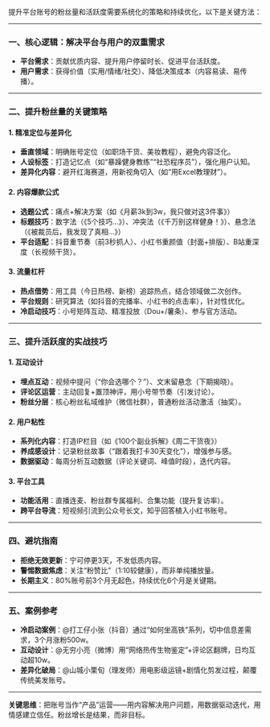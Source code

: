 提升平台账号的粉丝量和活跃度需要系统化的策略和持续优化，以下是关键方法：

---

### **一、核心逻辑：解决平台与用户的双重需求**
- **平台需求**：贡献优质内容、提升用户停留时长、促进平台活跃度。
- **用户需求**：获得价值（实用/情绪/社交）、降低决策成本（内容易读、易传播）。

---

### **二、提升粉丝量的关键策略**

#### **1. 精准定位与差异化**
- **垂直领域**：明确账号定位（如职场干货、美妆教程），避免内容泛化。
- **人设标签**：打造记忆点（如“暴躁健身教练”“社恐程序员”），强化用户认知。
- **差异化内容**：避开红海赛道，用新视角切入（如“用Excel教理财”）。

#### **2. 内容爆款公式**
- **选题公式**：痛点+解决方案（如《月薪3k到3w，我只做对这3件事》）  
- **标题技巧**：数字法（《5个技巧...》）、冲突法（《千万别这样健身！》）、悬念法（《被裁员后，我发现了真相...》）  
- **平台适配**：抖音重节奏（前3秒抓人）、小红书重颜值（封面+排版）、B站重深度（长视频干货）。

#### **3. 流量杠杆**
- **热点借势**：用工具（今日热榜、新榜）追踪热点，结合领域做二次创作。
- **平台规则**：研究算法（如抖音的完播率、小红书的点击率），针对性优化。
- **冷启动技巧**：小号矩阵互动、精准投放（Dou+/薯条）、参与官方活动。

---

### **三、提升活跃度的实战技巧**

#### **1. 互动设计**
- **埋点互动**：视频中提问（“你会选哪个？”）、文末留悬念（下期揭晓）。
- **评论区运营**：主动回复+置顶神评，用小号带节奏（引发讨论）。
- **粉丝分层**：核心粉丝私域维护（微信社群），普通粉丝活动激活（抽奖）。

#### **2. 用户粘性**
- **系列化内容**：打造IP栏目（如《100个副业拆解》《周二干货夜》）  
- **养成感设计**：记录粉丝故事（“跟着我打卡30天变化”），增强参与感。
- **数据驱动**：每周分析互动数据（评论关键词、峰值时段），迭代内容。

#### **3. 平台工具**
- **功能活用**：直播连麦、粉丝群专属福利、合集功能（提升复访率）。
- **跨平台导流**：短视频引流到公众号长文，知乎回答植入小红书账号。

---

### **四、避坑指南**
- **拒绝无效更新**：宁可停更3天，不发低质内容。
- **警惕数据焦虑**：关注“粉赞比”（1:10较健康），而非单纯播放量。
- **长期主义**：80%账号前3个月无起色，持续优化6个月是关键期。

---

### **五、案例参考**
- **冷启动案例**：@打工仔小张（抖音）通过“如何坐高铁”系列，切中信息差需求，3个月涨粉500w。
- **互动设计**：@无穷小亮（微博）用“网络热传生物鉴定”+评论区翻牌，日均互动超10w。
- **差异化破局**：@山城小栗旬（理发师）用电影级运镜+剧情化剪发过程，颠覆传统美发账号。

---

**关键思维**：把账号当作“产品”运营——用内容解决用户问题，用数据驱动迭代，用情感建立信任。粉丝增长是结果，而非目标。

